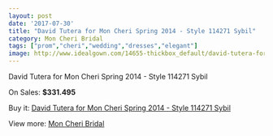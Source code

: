 ```yaml
---
layout: post
date: '2017-07-30'
title: "David Tutera for Mon Cheri Spring 2014 - Style 114271 Sybil"
category: Mon Cheri Bridal
tags: ["prom","cheri","wedding","dresses","elegant"]
image: http://www.idealgown.com/14655-thickbox_default/david-tutera-for-mon-cheri-spring-2014-style-114271-sybil.jpg
---
```

David Tutera for Mon Cheri Spring 2014 - Style 114271 Sybil

On Sales: **$331.495**
<a href="https://www.idealgown.com/en/mon-cheri-bridal/5885-david-tutera-for-mon-cheri-spring-2014-style-114271-sybil.html"><amp-img layout="responsive" width="600" height="600" src="//www.idealgown.com/14655-thickbox_default/david-tutera-for-mon-cheri-spring-2014-style-114271-sybil.jpg" alt="David Tutera for Mon Cheri Spring 2014 - Style 114271 Sybil 0" /></a>
<a href="https://www.idealgown.com/en/mon-cheri-bridal/5885-david-tutera-for-mon-cheri-spring-2014-style-114271-sybil.html"><amp-img layout="responsive" width="600" height="600" src="//www.idealgown.com/14656-thickbox_default/david-tutera-for-mon-cheri-spring-2014-style-114271-sybil.jpg" alt="David Tutera for Mon Cheri Spring 2014 - Style 114271 Sybil 1" /></a>

Buy it: [David Tutera for Mon Cheri Spring 2014 - Style 114271 Sybil](https://www.idealgown.com/en/mon-cheri-bridal/5885-david-tutera-for-mon-cheri-spring-2014-style-114271-sybil.html "David Tutera for Mon Cheri Spring 2014 - Style 114271 Sybil")

View more: [Mon Cheri Bridal](https://www.idealgown.com/en/88-mon-cheri-bridal "Mon Cheri Bridal")